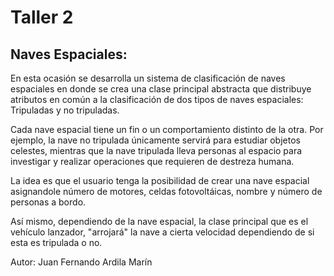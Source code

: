 # Taller 2

## Naves Espaciales:

En esta ocasión se desarrolla un sistema de clasificación de naves espaciales en donde se crea una clase principal abstracta que distribuye atributos en común a la clasificación de dos tipos de naves espaciales: Tripuladas y no tripuladas.

Cada nave espacial tiene un fin o un comportamiento distinto de la otra. Por ejemplo, la nave no tripulada únicamente servirá para estudiar objetos celestes, mientras que la nave tripulada lleva personas al espacio para investigar y realizar operaciones que requieren de destreza humana.

La idea es que el usuario tenga la posibilidad de crear una nave espacial asignandole número de motores, celdas fotovoltáicas, nombre y número de personas a bordo.

Así mismo, dependiendo de la nave espacial, la clase principal que es el vehículo lanzador, "arrojará" la nave a cierta velocidad dependiendo de si esta es tripulada o no.


Autor: Juan Fernando Ardila Marín
